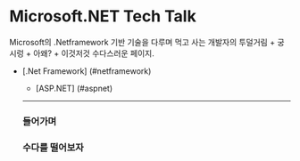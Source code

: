 # Microsoft.NET Tech Talk

Microsoft의 .Netframework 기반 기술을 다루며 먹고 사는 개발자의 투덜거림 + 궁시렁 + 아왜? + 이것저것 수다스러운 페이지.

- [.Net Framework] (#netframework)
  - [ASP.NET] (#aspnet)

  ---

  ### 들어가며
  > 

  ### 수다를 떨어보자
  >
  
